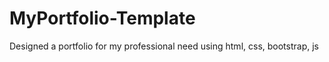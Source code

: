 # MyPortfolio-Template
Designed a portfolio for my professional need using html, css, bootstrap, js

